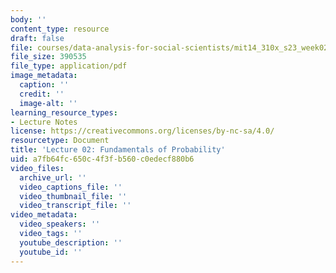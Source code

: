 ```yaml
---
body: ''
content_type: resource
draft: false
file: courses/data-analysis-for-social-scientists/mit14_310x_s23_week02_lec02.pdf
file_size: 390535
file_type: application/pdf
image_metadata:
  caption: ''
  credit: ''
  image-alt: ''
learning_resource_types:
- Lecture Notes
license: https://creativecommons.org/licenses/by-nc-sa/4.0/
resourcetype: Document
title: 'Lecture 02: Fundamentals of Probability'
uid: a7fb64fc-650c-4f3f-b560-c0edecf880b6
video_files:
  archive_url: ''
  video_captions_file: ''
  video_thumbnail_file: ''
  video_transcript_file: ''
video_metadata:
  video_speakers: ''
  video_tags: ''
  youtube_description: ''
  youtube_id: ''
---
```

